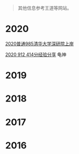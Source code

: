 > 其他信息参考王道等网站。

# 2020

[2020普通985清华大学深研院上岸](http://www.cskaoyan.com/thread-659502-1-1.html)

[2020 912 414分经验分享](https://mp.weixin.qq.com/s?__biz=MzI1MjI1NjAzMw==&mid=2247483656&idx=1&sn=f28a28d263944a7db93203ab5dfbbd09&chksm=e9e7cb46de904250e42ab954522cc7364a7c260af8bbe26872b63758aed4b671f218546804e4&mpshare=1&scene=23&srcid=&sharer_sharetime=1590223178768&sharer_shareid=17c7b7fc3db02139c9a96b26b6e7a228#rd) 龟神

# 2019

# 2018

# 2017

# 2016